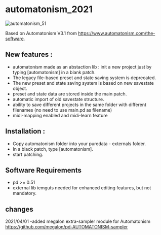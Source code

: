 # automatonism_2021

<p align="left"> <img src="https://raw.githubusercontent.com/jyg/automatonism/master/automatonism_51.png" alt="automatonism_51" ></p>

Based on Automatonism V3.1 from https://www.automatonism.com/the-software.

## New features :

* automatonism made as an abstaction lib : init a new project just by typing [automatonism] in a blank patch.
* The legacy file-based preset and state saving system is deprecated. 
* The new preset and state saving system is based on new savestate object. 
* preset and state data are stored inside the main patch.
* automatic import of old savestate structure.
* ability to save different projects in the same folder with different filenames (no need to use main.pd as filename)
* midi-mapping enabled and midi-learn feature

## Installation :
* Copy  automatonism folder into your puredata - externals folder.
* In a black patch, type [automatonism].
* start patching.

## Software Requirements
* pd >= 0.51
* external lib iemguts needed for enhanced editing features, but not mandatory.


## changes
2021/04/01
-added megalon extra-sampler module for Automatonism
	https://github.com/megalon/pd-AUTOMATONISM-sampler
